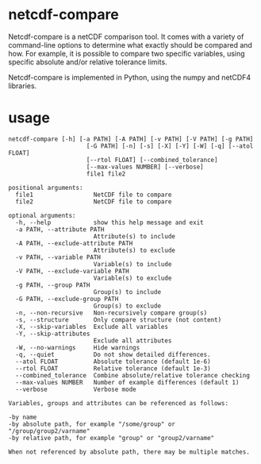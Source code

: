 # netcdf-compare

Netcdf-compare is a netCDF comparison tool. It comes with a variety of command-line options to determine what exactly should be compared and how. For example, it is possible to compare two specific variables, using specific absolute and/or relative tolerance limits.

Netcdf-compare is implemented in Python, using the numpy and netCDF4 libraries.

# usage

    netcdf-compare [-h] [-a PATH] [-A PATH] [-v PATH] [-V PATH] [-g PATH]
                          [-G PATH] [-n] [-s] [-X] [-Y] [-W] [-q] [--atol FLOAT]
                          [--rtol FLOAT] [--combined_tolerance]
                          [--max-values NUMBER] [--verbose]
                          file1 file2

    positional arguments:
      file1                 NetCDF file to compare
      file2                 NetCDF file to compare

    optional arguments:
      -h, --help            show this help message and exit
      -a PATH, --attribute PATH
                            Attribute(s) to include
      -A PATH, --exclude-attribute PATH
                            Attribute(s) to exclude
      -v PATH, --variable PATH
                            Variable(s) to include
      -V PATH, --exclude-variable PATH
                            Variable(s) to exclude
      -g PATH, --group PATH
                            Group(s) to include
      -G PATH, --exclude-group PATH
                            Group(s) to exclude
      -n, --non-recursive   Non-recursively compare group(s)
      -s, --structure       Only compare structure (not content)
      -X, --skip-variables  Exclude all variables
      -Y, --skip-attributes
                            Exclude all attributes
      -W, --no-warnings     Hide warnings
      -q, --quiet           Do not show detailed differences.
      --atol FLOAT          Absolute tolerance (default 1e-6)
      --rtol FLOAT          Relative tolerance (default 1e-3)
      --combined_tolerance  Combine absolute/relative tolerance checking
      --max-values NUMBER   Number of example differences (default 1)
      --verbose             Verbose mode

    Variables, groups and attributes can be referenced as follows:

    -by name
    -by absolute path, for example "/some/group" or "/group/group2/varname"
    -by relative path, for example "group" or "group2/varname"

    When not referenced by absolute path, there may be multiple matches.
